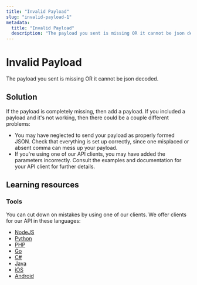 ```yaml
---
title: "Invalid Payload"
slug: "invalid-payload-1"
metadata: 
  title: "Invalid Payload"
  description: "The payload you sent is missing OR it cannot be json decoded."
---
```


Invalid Payload
===============

The payload you sent is missing OR it cannot be json decoded.

## Solution

If the payload is completely missing, then add a payload. If you included a payload and it's not working, then there could be a couple different problems: 

* You may have neglected to send your payload as properly formed JSON. Check that everything is set up correctly, since one misplaced or absent comma can mess up your payload. 
* If you're using one of our API clients, you may have added the parameters incorrectly. Consult the examples and documentation for your API client for further details.

## Learning resources

### Tools

You can cut down on mistakes by using one of our clients. We offer clients for our API in these languages:

- [NodeJS](../sdks/api-clients/apivideo-nodejs-client.md)
- [Python](../sdks/api-clients/apivideo-python-client.md)
- [PHP](../sdks/api-clients/apivideo-php-client.md)
- [Go](../sdks/api-clients/apivideo-go-client.md)
- [C#](../sdks/api-clients/apivideo-csharp-client.md)
- [Java](../sdks/api-clients/apivideo-java-client.md)
- [iOS](../sdks/api-clients/apivideo-swift5-client.md)
- [Android](../sdks/api-clients/apivideo-android-client.md)

